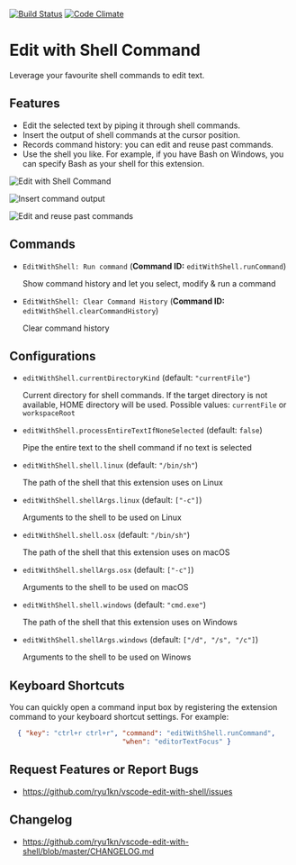 [![Build Status](https://travis-ci.org/ryu1kn/vscode-edit-with-shell.svg?branch=master)](https://travis-ci.org/ryu1kn/vscode-edit-with-shell) [![Code Climate](https://codeclimate.com/github/ryu1kn/vscode-edit-with-shell/badges/gpa.svg)](https://codeclimate.com/github/ryu1kn/vscode-edit-with-shell)

# Edit with Shell Command

Leverage your favourite shell commands to edit text.

## Features

* Edit the selected text by piping it through shell commands.
* Insert the output of shell commands at the cursor position.
* Records command history: you can edit and reuse past commands.
* Use the shell you like. For example, if you have Bash on Windows, you can specify Bash as your shell for this extension.

![Edit with Shell Command](https://raw.githubusercontent.com/ryu1kn/vscode-edit-with-shell/master/images/animations/public.gif)

![Insert command output](https://raw.githubusercontent.com/ryu1kn/vscode-edit-with-shell/master/images/animations/insert-command-output.gif)

![Edit and reuse past commands](https://raw.githubusercontent.com/ryu1kn/vscode-edit-with-shell/master/images/animations/edit-and-run-command-history.gif)

## Commands

* `EditWithShell: Run command` (**Command ID:** `editWithShell.runCommand`)

    Show command history and let you select, modify & run a command

* `EditWithShell: Clear Command History` (**Command ID:** `editWithShell.clearCommandHistory`)

    Clear command history

## Configurations

* `editWithShell.currentDirectoryKind` (default: `"currentFile"`)

    Current directory for shell commands. If the target directory is not available, HOME directory will be used. Possible values: `currentFile` or `workspaceRoot`
    
* `editWithShell.processEntireTextIfNoneSelected` (default: `false`)

    Pipe the entire text to the shell command if no text is selected

* `editWithShell.shell.linux` (default: `"/bin/sh"`)

    The path of the shell that this extension uses on Linux

* `editWithShell.shellArgs.linux` (default: `["-c"]`)

    Arguments to the shell to be used on Linux

* `editWithShell.shell.osx` (default: `"/bin/sh"`)

    The path of the shell that this extension uses on macOS

* `editWithShell.shellArgs.osx` (default: `["-c"]`)

    Arguments to the shell to be used on macOS

* `editWithShell.shell.windows` (default: `"cmd.exe"`)

    The path of the shell that this extension uses on Windows

* `editWithShell.shellArgs.windows` (default: `["/d", "/s", "/c"]`)

    Arguments to the shell to be used on Winows

## Keyboard Shortcuts

You can quickly open a command input box by registering the extension command to your keyboard shortcut settings. For example:

```json
  { "key": "ctrl+r ctrl+r", "command": "editWithShell.runCommand",
                            "when": "editorTextFocus" }
```

## Request Features or Report Bugs

* https://github.com/ryu1kn/vscode-edit-with-shell/issues

## Changelog

* https://github.com/ryu1kn/vscode-edit-with-shell/blob/master/CHANGELOG.md
